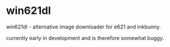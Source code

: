 # win621dl

win621dl - alternative image downloader for e621 and inkbunny. 

currently early in development and is therefore somewhat buggy. 
